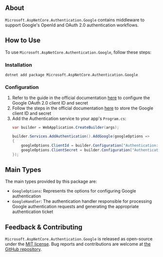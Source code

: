 ## About

`Microsoft.AspNetCore.Authentication.Google` contains middleware to support Google's OpenId and OAuth 2.0 authentication workflows.

## How to Use

To use `Microsoft.AspNetCore.Authentication.Google`, follow these steps:

### Installation

```shell
dotnet add package Microsoft.AspNetCore.Authentication.Google
```

### Configuration

1. Refer to the guide in the official documentation [here](https://learn.microsoft.com/aspnet/core/security/authentication/social/google-logins#create-the-google-oauth-20-client-id-and-secret) to configure the Google OAuth 2.0 client ID and secret
2. Follow the steps in the official documentation [here](https://learn.microsoft.com/aspnet/core/security/authentication/social/google-logins#store-the-google-client-id-and-secret) to store the Google client ID and secret
3. Add the Authentication service to your app's `Program.cs`:
    ```csharp
    var builder = WebApplication.CreateBuilder(args);

    builder.Services.AddAuthentication().AddGoogle(googleOptions =>
    {
        googleOptions.ClientId = builder.Configuration["Authentication:Google:ClientId"];
        googleOptions.ClientSecret = builder.Configuration["Authentication:Google:ClientSecret"];
    });
    ```

## Main Types

The main types provided by this package are:

* `GoogleOptions`: Represents the options for configuring Google authentication
* `GoogleHandler`: The authentication handler responsible for processing Google authentication requests and generating the appropriate authentication ticket

## Feedback &amp; Contributing

`Microsoft.AspNetCore.Authentication.Google` is released as open-source under the [MIT license](https://licenses.nuget.org/MIT). Bug reports and contributions are welcome at [the GitHub repository](https://github.com/dotnet/aspnetcore).
